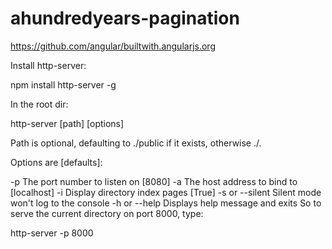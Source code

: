 ahundredyears-pagination
========================

https://github.com/angular/builtwith.angularjs.org


Install http-server:

  npm install http-server -g

In the root dir:

  http-server [path] [options]

Path is optional, defaulting to ./public if it exists, otherwise ./.

Options are [defaults]:

-p The port number to listen on [8080]
-a The host address to bind to [localhost]
-i Display directory index pages [True]
-s or --silent Silent mode won't log to the console
-h or --help Displays help message and exits
So to serve the current directory on port 8000, type:

  http-server -p 8000